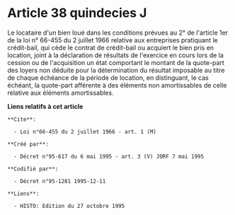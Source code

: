 # Article 38 quindecies J

Le locataire d'un bien loué dans les conditions prévues au 2° de l'article 1er de la loi n° 66-455 du 2 juillet 1966 relative
aux entreprises pratiquant le crédit-bail, qui cède le contrat de crédit-bail ou acquiert le bien pris en location, joint à
la déclaration de résultats de l'exercice en cours lors de la cession ou de l'acquisition un état comportant le montant de la
quote-part des loyers non déduite pour la détermination du résultat imposable au titre de chaque échéance de la période de
location, en distinguant, le cas échéant, la quote-part afférente à des éléments non amortissables de celle relative aux
éléments amortissables.

**Liens relatifs à cet article**

	**Cite**:

	  - Loi n°66-455 du 2 juillet 1966 - art. 1 (M)

	**Créé par**:

	  - Décret n°95-617 du 6 mai 1995 - art. 3 (V) JORF 7 mai 1995

	**Codifié par**:

	  - Décret n°95-1281 1995-12-11

	**Liens**:

	  - HISTO: Edition du 27 octobre 1995

